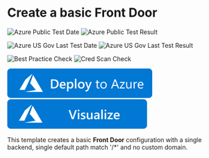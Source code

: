 # Create a basic Front Door

![Azure Public Test Date](https://azurequickstartsservice.blob.core.windows.net/badges/101-front-door-create-basic/PublicLastTestDate.svg)
![Azure Public Test Result](https://azurequickstartsservice.blob.core.windows.net/badges/101-front-door-create-basic/PublicDeployment.svg)

![Azure US Gov Last Test Date](https://azurequickstartsservice.blob.core.windows.net/badges/101-front-door-create-basic/FairfaxLastTestDate.svg)
![Azure US Gov Last Test Result](https://azurequickstartsservice.blob.core.windows.net/badges/101-front-door-create-basic/FairfaxDeployment.svg)

![Best Practice Check](https://azurequickstartsservice.blob.core.windows.net/badges/101-front-door-create-basic/BestPracticeResult.svg)
![Cred Scan Check](https://azurequickstartsservice.blob.core.windows.net/badges/101-front-door-create-basic/CredScanResult.svg)

[![Deploy To Azure](https://raw.githubusercontent.com/Azure/azure-quickstart-templates/master/1-CONTRIBUTION-GUIDE/images/deploytoazure.svg?sanitize=true)]("https://portal.azure.com/#create/Microsoft.Template/uri/https%3A%2F%2Fraw.githubusercontent.com%2FAzure%2Fazure-quickstart-templates%2Fmaster%2F101-front-door-create-basic%2Fazuredeploy.json")  [![Visualize](https://raw.githubusercontent.com/Azure/azure-quickstart-templates/master/1-CONTRIBUTION-GUIDE/images/visualizebutton.svg?sanitize=true)]("http://armviz.io/#/?load=https%3A%2F%2Fraw.githubusercontent.com%2FAzure%2Fazure-quickstart-templates%2Fmaster%2F101-front-door-create-basic%2Fazuredeploy.json")
    


This template creates a basic **Front Door** configuration with a single backend, single default path match '/*' and no custom domain.

